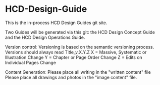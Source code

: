 # HCD-Design-Guide
This is the in-process HCD Design Guides git site. 

Two Guides will be generated via this git: the HCD Design Concept Guide and the HCD Design Operations Guide. 

Version control:
Versioning is based on the semantic versioning process. Versions should always read Title_v.X.Y.Z
X = Massive, Systematic or Illustration Change
Y = Chapter or Page Order Change
Z = Edits on Individual Pages Change

Content Generation:
Please place all writing in the "written content" file
Please place all drawings and photos in the "image content" file. 
